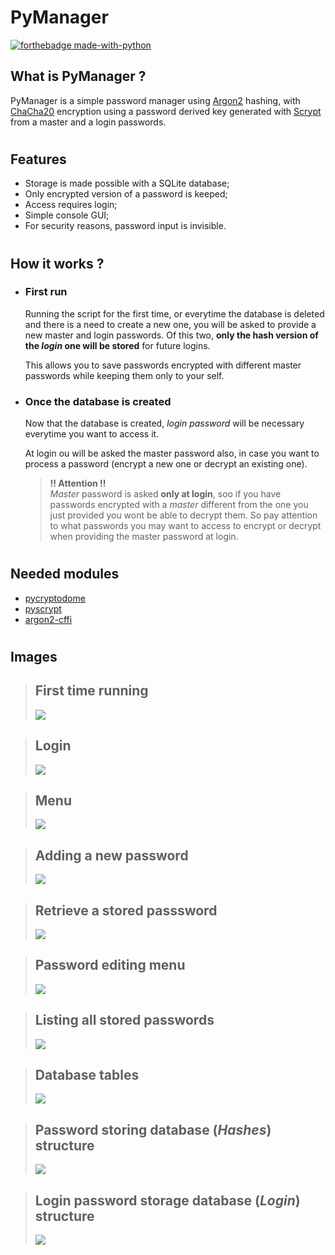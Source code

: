 # PyManager 

[![forthebadge made-with-python](http://ForTheBadge.com/images/badges/made-with-python.svg)](https://www.python.org/)

## **What is PyManager ?**

 PyManager is a simple password manager using [Argon2](https://pypi.org/project/argon2-cffi/) hashing, with [ChaCha20](https://pycryptodome.readthedocs.io/en/latest/src/cipher/chacha20.html) encryption using a password derived key generated with [Scrypt](https://cryptobook.nakov.com/mac-and-key-derivation/scrypt) from a master and a login passwords. 
 
#
## **Features**
 - Storage is made possible with a SQLite database;
 - Only encrypted version of a password is keeped;
 - Access requires login;
 - Simple console GUI;
 - For security reasons, password input is invisible.

#
## **How it works ?**

- ### First run

    Running the script for the first time, or everytime the database is deleted and there is a need to create a new one, you will be asked to provide a new master and login passwords. Of this two, **only the hash version of the *login* one will be stored** for future logins.

    This allows you to save passwords encrypted with different master passwords while keeping them only to your self.

- ### Once the database is created
    
    Now that the database is created, *login password* will be necessary everytime you want to access it.

    At login ou will be asked the master password also, in case you want to process a password (encrypt a new one or decrypt an existing one).
    
    > **!! Attention !!**  
    > *Master* password is asked **only at login**, soo if you have passwords encrypted with a *master* different from the one you just provided you wont be able to decrypt them. So pay attention to what passwords you may want to access to encrypt or decrypt when providing the master password at login.

#
## **Needed modules**
 - [pycryptodome](https://pypi.org/project/pycryptodome/)
 - [pyscrypt](https://pypi.org/project/pyscrypt/)
 - [argon2-cffi](https://pypi.org/project/argon2-cffi/)

#
## **Images**

>## **First time running**
>![](img/1_Login_First_Time.png)

>## **Login**
>![](img/2_Login.png)

>## **Menu**
>![](img/3_Menu.png)

>## **Adding a new password**
>![](img/4_Add_new_password.png)

>## **Retrieve a stored passsword**
>![](img/5_Retrieve_password.png)

>## **Password editing menu**
>![](img/6_Edit_password_menu.png)

>## **Listing all stored passwords**
>![](img/7_List_all_services.png)

>## **Database tables**
>![](img/8_database.png)

>## **Password storing database (*Hashes*) structure**
>![](img/9_Hashes_table.png)

>## **Login password storage database (*Login*) structure**
>![](img/10_Login_table.png)
